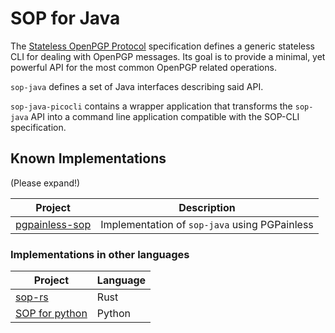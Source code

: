 <!--
SPDX-FileCopyrightText: 2021 Paul Schaub <vanitasvitae@fsfe.org>

SPDX-License-Identifier: Apache-2.0
-->

# SOP for Java

The [Stateless OpenPGP Protocol](https://datatracker.ietf.org/doc/html/draft-dkg-openpgp-stateless-cli-03) specification
defines a generic stateless CLI for dealing with OpenPGP messages.
Its goal is to provide a minimal, yet powerful API for the most common OpenPGP related operations.

`sop-java` defines a set of Java interfaces describing said API.

`sop-java-picocli` contains a wrapper application that transforms the `sop-java` API into a command line application
compatible with the SOP-CLI specification.

## Known Implementations
(Please expand!)

| Project                                                                               | Description                                   |
|---------------------------------------------------------------------------------------|-----------------------------------------------|
| [pgpainless-sop](https://github.com/pgpainless/pgpainless/tree/master/pgpainless-sop) | Implementation of `sop-java` using PGPainless |

### Implementations in other languages
| Project                                         | Language |
|-------------------------------------------------|----------|
| [sop-rs](https://sequoia-pgp.gitlab.io/sop-rs/) | Rust     |
| [SOP for python](https://pypi.org/project/sop/) | Python   |